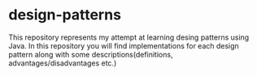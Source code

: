 # design-patterns

This repository represents my attempt at learning desing patterns using Java. In this repository you will find implementations for each design pattern along with some descriptions(definitions, advantages/disadvantages etc.)

